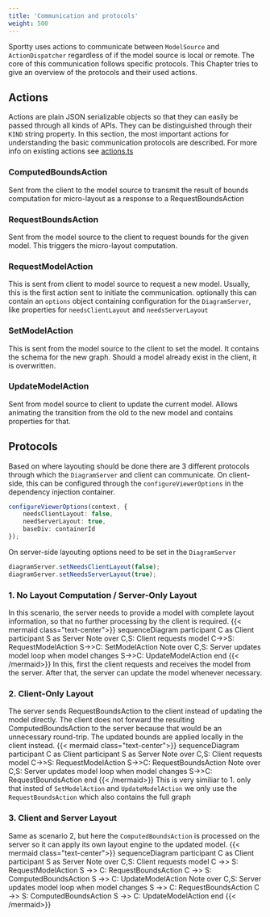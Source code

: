 ```yaml
---
title: 'Communication and protocols'
weight: 500
---
```

Sportty uses actions to communicate between `ModelSource` and `ActionDispatcher` regardless of if the model source is local or remote. 
The core of this communication follows specific protocols. This Chapter tries to give an overview of the protocols and their used actions.
## Actions
Actions are plain JSON serializable objects so that they can easily be passed through all kinds of APIs. They can be distinguished through their `KIND` string property.
In this section, the most important actions for understanding the basic communication protocols are described.
For more info on existing actions see [actions.ts](https://github.com/eclipse-sprotty/sprotty/blob/master/packages/sprotty-protocol/src/actions.ts)  
### ComputedBoundsAction
Sent from the client to the model source to transmit the result of bounds
computation for micro-layout as a response to a RequestBoundsAction

### RequestBoundsAction
Sent from the model source to the client to request bounds for the given model. This triggers the micro-layout computation.
### RequestModelAction
This is sent from client to model source to request a new model. Usually, this is the first action sent to initiate the communication.
optionally this can contain an `options` object containing configuration for the `DiagramServer`, like properties for `needsClientLayout` and `needsServerLayout`
### SetModelAction
This is sent from the model source to the client to set the model. It contains the schema for the new graph.
Should a model already exist in the client, it is overwritten.
### UpdateModelAction
Sent from model source to client to update the current model. Allows animating the transition from the old to the new model and contains properties for that.

## Protocols
Based on where layouting should be done there are 3 different protocols through which the `DiagramServer` and client can communicate.
On client-side, this can be configured through the `configureViewerOptions` in the dependency injection container.
```Typescript
configureViewerOptions(context, {
    needsClientLayout: false,
    needServerLayout: true,
    baseDiv: containerId
});
```

On server-side layouting options need to be set in the `DiagramServer`
```Typescript
diagramServer.setNeedsClientLayout(false);
diagramServer.setNeedsServerLayout(true);
```

### 1. No Layout Computation / Server-Only Layout

In this scenario, the server needs to provide a model with complete layout information, so that no further processing by the client is required.
{{< mermaid class="text-center">}}
sequenceDiagram
participant C as Client
participant S as Server
Note over C,S: Client requests model
C->>S: RequestModelAction
S->>C: SetModelAction
Note over C,S: Server updates model
loop when model changes
    S->>C: UpdateModelAction
end
{{< /mermaid>}}
In this, first the client requests and receives the model from the server. After that, the server can update the model whenever necessary.

### 2. Client-Only Layout

The server sends RequestBoundsAction to the client instead of updating the model directly. The client does not forward the resulting ComputedBoundsAction to the server because that would be an unnecessary round-trip. The updated bounds are applied locally in the client instead.
{{< mermaid class="text-center">}}
sequenceDiagram
participant C as Client
participant S as Server
Note over C,S: Client requests model
C->>S: RequestModelAction
S->>C: RequestBoundsAction
Note over C,S: Server updates model
loop when model changes
    S->>C: RequestBoundsAction
end
{{< /mermaid>}}
This is very similiar to 1. only that insted of `SetModelAction` and `UpdateModelAction` we only use the `RequestBoundsAction` which also contains the full graph

### 3. Client and Server Layout

Same as scenario 2, but here the `ComputedBoundsAction` is processed on the server so it can apply its own layout engine to the updated model.
{{< mermaid class="text-center">}}
sequenceDiagram
participant C as Client
participant S as Server
Note over C,S: Client requests model
C ->> S: RequestModelAction
S ->> C: RequestBoundsAction
C ->> S: ComputedBoundsAction
S ->> C: UpdateModelAction
Note over C,S: Server updates model
loop when model changes
    S ->> C: RequestBoundsAction
    C ->> S: ComputedBoundsAction
    S ->> C: UpdateModelAction
end
{{< /mermaid>}}

